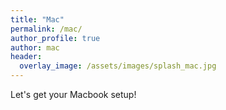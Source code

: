 ```yaml
---
title: "Mac"
permalink: /mac/
author_profile: true
author: mac
header:
  overlay_image: /assets/images/splash_mac.jpg
---
```


Let's get your Macbook setup!
